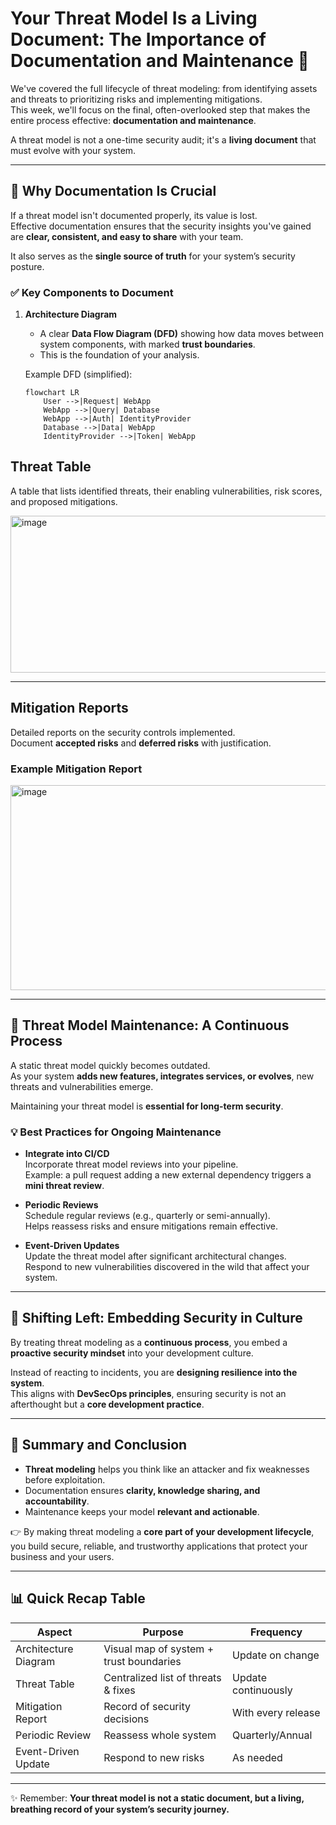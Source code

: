 # Your Threat Model Is a Living Document: The Importance of Documentation and Maintenance 📝

We've covered the full lifecycle of threat modeling: from identifying assets and threats to prioritizing risks and implementing mitigations.  
This week, we'll focus on the final, often-overlooked step that makes the entire process effective: **documentation and maintenance**.  

A threat model is not a one-time security audit; it's a **living document** that must evolve with your system.

---

## 📌 Why Documentation Is Crucial

If a threat model isn't documented properly, its value is lost.  
Effective documentation ensures that the security insights you've gained are **clear, consistent, and easy to share** with your team.  

It also serves as the **single source of truth** for your system’s security posture.

### ✅ Key Components to Document

1. **Architecture Diagram**  
   - A clear **Data Flow Diagram (DFD)** showing how data moves between system components, with marked **trust boundaries**.  
   - This is the foundation of your analysis.

   Example DFD (simplified):

   ```mermaid
   flowchart LR
       User -->|Request| WebApp
       WebApp -->|Query| Database
       WebApp -->|Auth| IdentityProvider
       Database -->|Data| WebApp
       IdentityProvider -->|Token| WebApp

## Threat Table

A table that lists identified threats, their enabling vulnerabilities, risk scores, and proposed mitigations.

<img width="750" height="251" alt="image" src="https://github.com/user-attachments/assets/bb844776-d4eb-472e-b48a-19bbc776bc9c" />

---

## Mitigation Reports

Detailed reports on the security controls implemented.  
Document **accepted risks** and **deferred risks** with justification.

### Example Mitigation Report

<img width="1066" height="328" alt="image" src="https://github.com/user-attachments/assets/e1152828-543f-4ad2-8a02-21ffb34b4ae6" />

---

## 🔄 Threat Model Maintenance: A Continuous Process

A static threat model quickly becomes outdated.  
As your system **adds new features, integrates services, or evolves**, new threats and vulnerabilities emerge.  

Maintaining your threat model is **essential for long-term security**.

### 💡 Best Practices for Ongoing Maintenance

- **Integrate into CI/CD**  
  Incorporate threat model reviews into your pipeline.  
  Example: a pull request adding a new external dependency triggers a **mini threat review**.

- **Periodic Reviews**  
  Schedule regular reviews (e.g., quarterly or semi-annually).  
  Helps reassess risks and ensure mitigations remain effective.

- **Event-Driven Updates**  
  Update the threat model after significant architectural changes.  
  Respond to new vulnerabilities discovered in the wild that affect your system.

---

## 🚀 Shifting Left: Embedding Security in Culture

By treating threat modeling as a **continuous process**, you embed a **proactive security mindset** into your development culture.  

Instead of reacting to incidents, you are **designing resilience into the system**.  
This aligns with **DevSecOps principles**, ensuring security is not an afterthought but a **core development practice**.

---

## 📝 Summary and Conclusion

- **Threat modeling** helps you think like an attacker and fix weaknesses before exploitation.  
- Documentation ensures **clarity, knowledge sharing, and accountability**.  
- Maintenance keeps your model **relevant and actionable**.  

👉 By making threat modeling a **core part of your development lifecycle**, you build secure, reliable, and trustworthy applications that protect your business and your users.

---

## 📊 Quick Recap Table

| Aspect                | Purpose                                  | Frequency          |
|------------------------|------------------------------------------|--------------------|
| Architecture Diagram   | Visual map of system + trust boundaries | Update on change   |
| Threat Table           | Centralized list of threats & fixes     | Update continuously|
| Mitigation Report      | Record of security decisions            | With every release |
| Periodic Review        | Reassess whole system                   | Quarterly/Annual   |
| Event-Driven Update    | Respond to new risks                    | As needed          |

---

✨ Remember: **Your threat model is not a static document, but a living, breathing record of your system’s security journey.**
